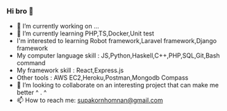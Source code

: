 ### Hi bro 👋

- 🔭 I’m currently working on ...
- 🌱 I’m currently learning PHP,TS,Docker,Unit test
- I'm interested to learning Robot framework,Laravel framework,Django framework
- My computer language skill : JS,Python,Haskell,C++,PHP,SQL,Git,Bash command
- My framework skill : React,Express.js
- Other tools : AWS EC2,Heroku,Postman,Mongodb Compass 
- 👯 I’m looking to collaborate on an interesting project that can make me better ^ . ^
- 📫 How to reach me: supakornhomnan@gmail.com



